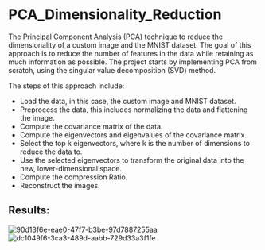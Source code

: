 # PCA_Dimensionality_Reduction

The Principal Component Analysis (PCA) technique to reduce the dimensionality of a custom image and the MNIST dataset. The goal of this approach is to reduce the number of features in the data while retaining as much information as possible. The project starts by implementing PCA from scratch, using the singular value decomposition (SVD) method.

The steps of this approach include:

- Load the data, in this case, the custom image and MNIST dataset.
- Preprocess the data, this includes normalizing the data and flattening the image.
- Compute the covariance matrix of the data.
- Compute the eigenvectors and eigenvalues of the covariance matrix.
- Select the top k eigenvectors, where k is the number of dimensions to reduce the data to.
- Use the selected eigenvectors to transform the original data into the new, lower-dimensional space.
- Compute the compression Ratio. 
- Reconstruct the images.

## Results:

![90d13f6e-eae0-47f7-b3be-97d7887255aa](https://user-images.githubusercontent.com/60902991/212784728-2e6a57a5-618f-45fa-955a-eed712d7a03c.png)
![dc1049f6-3ca3-489d-aabb-729d33a3f1fe](https://user-images.githubusercontent.com/60902991/212784742-7738d6b7-dc34-4e65-afdd-a6c8aaa49e66.png)
